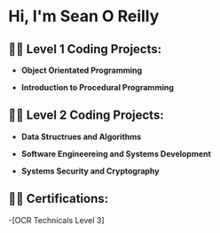# Hi, I'm Sean O Reilly



<h2>👨‍💻 Level 1 Coding Projects:</h2>

- <b>Object Orientated Programming</b>
 
- <b>Introduction to Procedural Programming</b>
 
 <h2>👨‍💻 Level 2 Coding Projects:</h2>

 - <b>Data Structrues and Algorithms</b>

 - <b>Software Engineereing and Systems Development</b>

  - <b>Systems Security and Cryptography</b>

  <h2>👨‍💻 Certifications:</h2>

  -[OCR Technicals Level 3]
